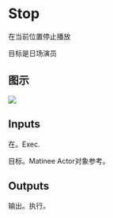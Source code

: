 # Stop

在当前位置停止播放

目标是日场演员

## 图示

![]($-20221218-18164066.png)

## Inputs

在。Exec.

目标。Matinee Actor对象参考。 

## Outputs

输出。执行。

